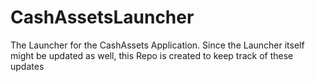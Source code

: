 # CashAssetsLauncher
 The Launcher for the CashAssets Application. Since the Launcher itself might be updated as well, this Repo is created to keep track of these updates
